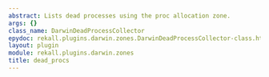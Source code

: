 ```yaml
---
abstract: Lists dead processes using the proc allocation zone.
args: {}
class_name: DarwinDeadProcessCollector
epydoc: rekall.plugins.darwin.zones.DarwinDeadProcessCollector-class.html
layout: plugin
module: rekall.plugins.darwin.zones
title: dead_procs
---
```

